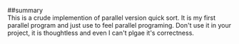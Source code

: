 ##summary  
This is a crude implemention of  parallel version quick sort. It is my first parallel program and  just use to feel parallel programing. Don't use it in your project, it is thoughtless and even I can't plgae it's correctness.  

